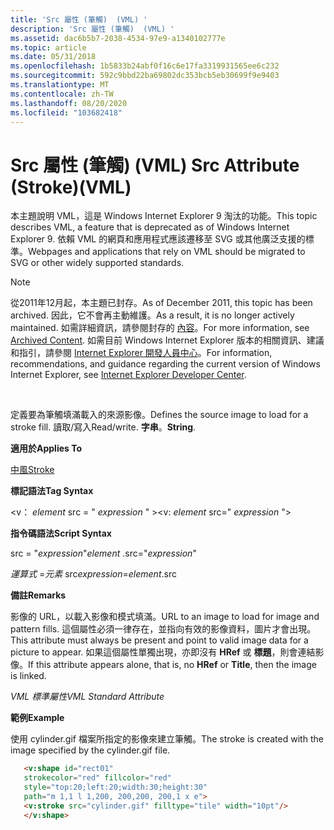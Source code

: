 ```yaml
---
title: 'Src 屬性 (筆觸)  (VML) '
description: 'Src 屬性 (筆觸)  (VML) '
ms.assetid: dac6b5b7-2038-4534-97e9-a1340102777e
ms.topic: article
ms.date: 05/31/2018
ms.openlocfilehash: 1b5833b24abf0f16c6e17fa3319931565ee6c232
ms.sourcegitcommit: 592c9bbd22ba69802dc353bcb5eb30699f9e9403
ms.translationtype: MT
ms.contentlocale: zh-TW
ms.lasthandoff: 08/20/2020
ms.locfileid: "103682418"
---
```

# <a name="src-attribute-strokevml"></a><span data-ttu-id="b6295-103">Src 屬性 (筆觸)  (VML) </span><span class="sxs-lookup"><span data-stu-id="b6295-103">Src Attribute (Stroke)(VML)</span></span>

<span data-ttu-id="b6295-104">本主題說明 VML，這是 Windows Internet Explorer 9 淘汰的功能。</span><span class="sxs-lookup"><span data-stu-id="b6295-104">This topic describes VML, a feature that is deprecated as of Windows Internet Explorer 9.</span></span> <span data-ttu-id="b6295-105">依賴 VML 的網頁和應用程式應該遷移至 SVG 或其他廣泛支援的標準。</span><span class="sxs-lookup"><span data-stu-id="b6295-105">Webpages and applications that rely on VML should be migrated to SVG or other widely supported standards.</span></span>

> [!Note]  
> <span data-ttu-id="b6295-106">從2011年12月起，本主題已封存。</span><span class="sxs-lookup"><span data-stu-id="b6295-106">As of December 2011, this topic has been archived.</span></span> <span data-ttu-id="b6295-107">因此，它不會再主動維護。</span><span class="sxs-lookup"><span data-stu-id="b6295-107">As a result, it is no longer actively maintained.</span></span> <span data-ttu-id="b6295-108">如需詳細資訊，請參閱封存的 [內容](/previous-versions/windows/internet-explorer/ie-developer/)。</span><span class="sxs-lookup"><span data-stu-id="b6295-108">For more information, see [Archived Content](/previous-versions/windows/internet-explorer/ie-developer/).</span></span> <span data-ttu-id="b6295-109">如需目前 Windows Internet Explorer 版本的相關資訊、建議和指引，請參閱 [Internet Explorer 開發人員中心](https://msdn.microsoft.com/ie/)。</span><span class="sxs-lookup"><span data-stu-id="b6295-109">For information, recommendations, and guidance regarding the current version of Windows Internet Explorer, see [Internet Explorer Developer Center](https://msdn.microsoft.com/ie/).</span></span>

 

<span data-ttu-id="b6295-110">定義要為筆觸填滿載入的來源影像。</span><span class="sxs-lookup"><span data-stu-id="b6295-110">Defines the source image to load for a stroke fill.</span></span> <span data-ttu-id="b6295-111">讀取/寫入</span><span class="sxs-lookup"><span data-stu-id="b6295-111">Read/write.</span></span> <span data-ttu-id="b6295-112">**字串**。</span><span class="sxs-lookup"><span data-stu-id="b6295-112">**String**.</span></span>

<span data-ttu-id="b6295-113">**適用於**</span><span class="sxs-lookup"><span data-stu-id="b6295-113">**Applies To**</span></span>

[<span data-ttu-id="b6295-114">中風</span><span class="sxs-lookup"><span data-stu-id="b6295-114">Stroke</span></span>](msdn-online-vml-stroke-element.md)

<span data-ttu-id="b6295-115">**標記語法**</span><span class="sxs-lookup"><span data-stu-id="b6295-115">**Tag Syntax**</span></span>

<span data-ttu-id="b6295-116"><v： *element* src = " *expression* " ></span><span class="sxs-lookup"><span data-stu-id="b6295-116"><v: *element* src=" *expression* "></span></span>

<span data-ttu-id="b6295-117">**指令碼語法**</span><span class="sxs-lookup"><span data-stu-id="b6295-117">**Script Syntax**</span></span>

<span data-ttu-id="b6295-118"> src = "*expression*"</span><span class="sxs-lookup"><span data-stu-id="b6295-118">*element* .src="*expression*"</span></span>

<span data-ttu-id="b6295-119">*運算式* =*元素* src</span><span class="sxs-lookup"><span data-stu-id="b6295-119">*expression*=*element*.src</span></span>

<span data-ttu-id="b6295-120">**備註**</span><span class="sxs-lookup"><span data-stu-id="b6295-120">**Remarks**</span></span>

<span data-ttu-id="b6295-121">影像的 URL，以載入影像和模式填滿。</span><span class="sxs-lookup"><span data-stu-id="b6295-121">URL to an image to load for image and pattern fills.</span></span> <span data-ttu-id="b6295-122">這個屬性必須一律存在，並指向有效的影像資料，圖片才會出現。</span><span class="sxs-lookup"><span data-stu-id="b6295-122">This attribute must always be present and point to valid image data for a picture to appear.</span></span> <span data-ttu-id="b6295-123">如果這個屬性單獨出現，亦即沒有 **HRef** 或 **標題**，則會連結影像。</span><span class="sxs-lookup"><span data-stu-id="b6295-123">If this attribute appears alone, that is, no **HRef** or **Title**, then the image is linked.</span></span>

<span data-ttu-id="b6295-124">*VML 標準屬性*</span><span class="sxs-lookup"><span data-stu-id="b6295-124">*VML Standard Attribute*</span></span>

<span data-ttu-id="b6295-125">**範例**</span><span class="sxs-lookup"><span data-stu-id="b6295-125">**Example**</span></span>

<span data-ttu-id="b6295-126">使用 cylinder.gif 檔案所指定的影像來建立筆觸。</span><span class="sxs-lookup"><span data-stu-id="b6295-126">The stroke is created with the image specified by the cylinder.gif file.</span></span>


```HTML
   <v:shape id="rect01"
   strokecolor="red" fillcolor="red"
   style="top:20;left:20;width:30;height:30"
   path="m 1,1 l 1,200, 200,200, 200,1 x e">
   <v:stroke src="cylinder.gif" filltype="tile" width="10pt"/>
   </v:shape>
```





 

 